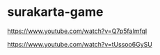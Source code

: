 # surakarta-game

https://www.youtube.com/watch?v=Q7p5faImfqI

https://www.youtube.com/watch?v=tUssoo6GySU